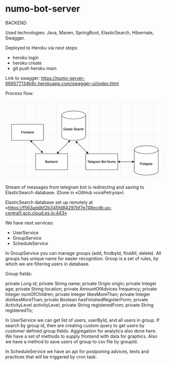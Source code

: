 # numo-bot-server

BACKEND

Used technologies: Java, Maven, SpringBoot, ElasticSearch, Hibernate, Swagger.

Deployed to Heroku via next steps:
- heroku login
- heroku create
- git push heroku main

Link to swagger: https://numo-server-669577134b9c.herokuapp.com/swagger-ui/index.html

Process flow:

![img.png](img.png)

Stream of messages from telegram bot is redirecting and saving to ElasticSearch database. (Done in «GitHub vovaPetryna»)

ElasticSearch database set up remotely at «https://f563addbf2b345fd84297bf7e748ecdb.us-central1.gcp.cloud.es.io:443»

We have next services:
- UserService
- GroupService
- ScheduleService

In GroupService you can manage groups (add, findbyId, findAll, delete). All groups has unique name for easier recognition.
Group is a set of rules, by which we are filtering users in database.

Group fields:

private Long id;
private String name;
private Origin origin;
private Integer age;
private String location;
private AmountOfAdvices frequency;
private Integer numOfChildren;
private Integer likesMoreThan;
private Integer dislikesMoreThan;
private Boolean hasFinishedRegisterForm;
private ActivityLevel activityLevel;
private String registeredFrom;
private String registeredTo;

In UserService we can get list of users, userById, and all users in group. If search by group id, then are creating custom query to get users by customer defined group fields.
Aggregation for analytics also done here. We have a set of methods to supply frontend with data for graphics.
Also we have a method to save users of group to csv file by groupId.

In ScheduleService we have an api for postponing advices, texts and practices that will be triggered by cron task.
